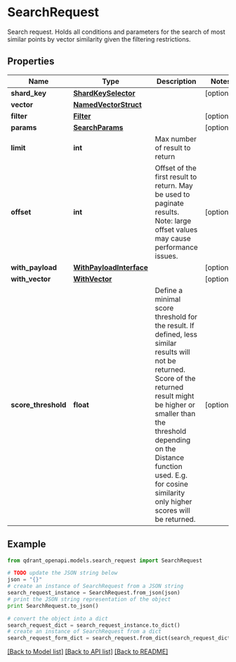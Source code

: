 # SearchRequest

Search request. Holds all conditions and parameters for the search of most similar points by vector similarity given the filtering restrictions.

## Properties
Name | Type | Description | Notes
------------ | ------------- | ------------- | -------------
**shard_key** | [**ShardKeySelector**](ShardKeySelector.md) |  | [optional] 
**vector** | [**NamedVectorStruct**](NamedVectorStruct.md) |  | 
**filter** | [**Filter**](Filter.md) |  | [optional] 
**params** | [**SearchParams**](SearchParams.md) |  | [optional] 
**limit** | **int** | Max number of result to return | 
**offset** | **int** | Offset of the first result to return. May be used to paginate results. Note: large offset values may cause performance issues. | [optional] 
**with_payload** | [**WithPayloadInterface**](WithPayloadInterface.md) |  | [optional] 
**with_vector** | [**WithVector**](WithVector.md) |  | [optional] 
**score_threshold** | **float** | Define a minimal score threshold for the result. If defined, less similar results will not be returned. Score of the returned result might be higher or smaller than the threshold depending on the Distance function used. E.g. for cosine similarity only higher scores will be returned. | [optional] 

## Example

```python
from qdrant_openapi.models.search_request import SearchRequest

# TODO update the JSON string below
json = "{}"
# create an instance of SearchRequest from a JSON string
search_request_instance = SearchRequest.from_json(json)
# print the JSON string representation of the object
print SearchRequest.to_json()

# convert the object into a dict
search_request_dict = search_request_instance.to_dict()
# create an instance of SearchRequest from a dict
search_request_form_dict = search_request.from_dict(search_request_dict)
```
[[Back to Model list]](../README.md#documentation-for-models) [[Back to API list]](../README.md#documentation-for-api-endpoints) [[Back to README]](../README.md)


